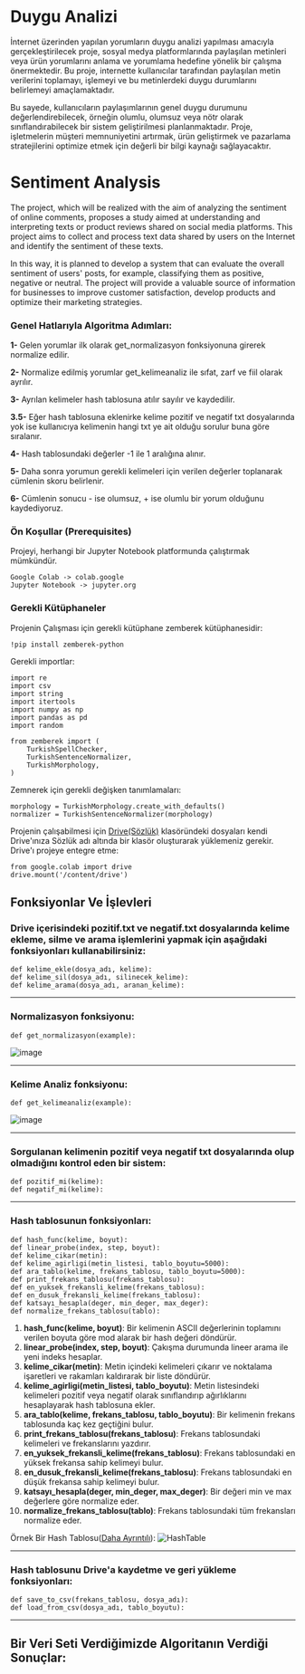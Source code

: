 # Duygu Analizi

İnternet üzerinden yapılan yorumların duygu analizi yapılması amacıyla gerçekleştirilecek proje, sosyal medya platformlarında paylaşılan metinleri veya ürün yorumlarını anlama ve yorumlama hedefine yönelik bir çalışma önermektedir. Bu proje, internette kullanıcılar tarafından paylaşılan metin verilerini toplamayı, işlemeyi ve bu metinlerdeki duygu durumlarını belirlemeyi amaçlamaktadır.

Bu sayede, kullanıcıların paylaşımlarının genel duygu durumunu değerlendirebilecek, örneğin olumlu, olumsuz veya nötr olarak sınıflandırabilecek bir sistem geliştirilmesi planlanmaktadır. Proje, işletmelerin müşteri memnuniyetini artırmak, ürün geliştirmek ve pazarlama stratejilerini optimize etmek için değerli bir bilgi kaynağı sağlayacaktır.

# Sentiment Analysis

The project, which will be realized with the aim of analyzing the sentiment of online comments, proposes a study aimed at understanding and interpreting texts or product reviews shared on social media platforms. This project aims to collect and process text data shared by users on the Internet and identify the sentiment of these texts.

In this way, it is planned to develop a system that can evaluate the overall sentiment of users' posts, for example, classifying them as positive, negative or neutral. The project will provide a valuable source of information for businesses to improve customer satisfaction, develop products and optimize their marketing strategies.

### Genel Hatlarıyla Algoritma Adımları:
**1-** Gelen yorumlar ilk olarak get_normalizasyon fonksiyonuna girerek normalize edilir.

**2-** Normalize edilmiş yorumlar get_kelimeanaliz ile sıfat, zarf ve fiil olarak ayrılır.

**3-** Ayrılan kelimeler hash tablosuna atılır sayılır ve kaydedilir.

**3.5-** Eğer hash tablosuna eklenirke kelime pozitif ve negatif txt dosyalarında yok ise kullanıcıya kelimenin hangi txt ye ait olduğu sorulur buna göre sıralanır.

**4-** Hash tablosundaki değerler -1 ile 1 aralığına alınır.

**5-** Daha sonra yorumun gerekli kelimeleri için verilen değerler toplanarak cümlenin skoru belirlenir.

**6-** Cümlenin sonucu - ise olumsuz, + ise olumlu bir yorum olduğunu kaydediyoruz.

### Ön Koşullar (Prerequisites)

Projeyi, herhangi bir Jupyter Notebook platformunda çalıştırmak mümkündür.

```
Google Colab -> colab.google
Jupyter Notebook -> jupyter.org
```

### Gerekli Kütüphaneler

Projenin Çalışması için gerekli kütüphane zemberek kütüphanesidir:

```
!pip install zemberek-python
```

Gerekli importlar:

```
import re
import csv
import string
import itertools
import numpy as np
import pandas as pd
import random

from zemberek import (
    TurkishSpellChecker,
    TurkishSentenceNormalizer,
    TurkishMorphology,
)
```

Zemnerek için gerekli değişken tanımlamaları:

```
morphology = TurkishMorphology.create_with_defaults()
normalizer = TurkishSentenceNormalizer(morphology)
```

Projenin çalışabilmesi için [Drive(Sözlük)](https://github.com/enescidem/Sentiment-Analysis/tree/main/Drive(S%C3%B6zl%C3%BCk)) klasöründeki dosyaları kendi Drive'ınıza Sözlük adı altında bir klasör oluşturarak yüklemeniz gerekir.
Drive'ı projeye entegre etme:
```
from google.colab import drive
drive.mount('/content/drive')
```

## Fonksiyonlar Ve İşlevleri

### Drive içerisindeki pozitif.txt ve negatif.txt dosyalarında kelime ekleme, silme ve arama işlemlerini yapmak için aşağıdaki fonksiyonları kullanabilirsiniz:
```
def kelime_ekle(dosya_adı, kelime):
def kelime_sil(dosya_adı, silinecek_kelime):
def kelime_arama(dosya_adı, aranan_kelime):
```
---

### Normalizasyon fonksiyonu:
```
def get_normalizasyon(example):
```
![image](https://github.com/enescidem/Sentiment-Analysis/assets/92892867/c0aaac0f-63ab-4ca3-a40b-130913981712)

---
### Kelime Analiz fonksiyonu:
```
def get_kelimeanaliz(example):
```
![image](https://github.com/enescidem/Sentiment-Analysis/assets/92892867/4c3b2cac-57f0-4014-b9ca-f06265643dcd)

---
### Sorgulanan kelimenin pozitif veya negatif txt dosyalarında olup olmadığını kontrol eden bir sistem:
```
def pozitif_mi(kelime):
def negatif_mi(kelime):
```
---
### Hash tablosunun fonksiyonları:
```
def hash_func(kelime, boyut):
def linear_probe(index, step, boyut):
def kelime_cikar(metin):
def kelime_agirligi(metin_listesi, tablo_boyutu=5000):
def ara_tablo(kelime, frekans_tablosu, tablo_boyutu=5000):
def print_frekans_tablosu(frekans_tablosu):
def en_yuksek_frekansli_kelime(frekans_tablosu):
def en_dusuk_frekansli_kelime(frekans_tablosu):
def katsayı_hesapla(deger, min_deger, max_deger):
def normalize_frekans_tablosu(tablo):
```
1. **hash_func(kelime, boyut)**: Bir kelimenin ASCII değerlerinin toplamını verilen boyuta göre mod alarak bir hash değeri döndürür.
2. **linear_probe(index, step, boyut)**: Çakışma durumunda lineer arama ile yeni indeks hesaplar.
3. **kelime_cikar(metin)**: Metin içindeki kelimeleri çıkarır ve noktalama işaretleri ve rakamları kaldırarak bir liste döndürür.
4. **kelime_agirligi(metin_listesi, tablo_boyutu)**: Metin listesindeki kelimeleri pozitif veya negatif olarak sınıflandırıp ağırlıklarını hesaplayarak hash tablosuna ekler.
5. **ara_tablo(kelime, frekans_tablosu, tablo_boyutu)**: Bir kelimenin frekans tablosunda kaç kez geçtiğini bulur.
6. **print_frekans_tablosu(frekans_tablosu)**: Frekans tablosundaki kelimeleri ve frekanslarını yazdırır.
7. **en_yuksek_frekansli_kelime(frekans_tablosu)**: Frekans tablosundaki en yüksek frekansa sahip kelimeyi bulur.
8. **en_dusuk_frekansli_kelime(frekans_tablosu)**: Frekans tablosundaki en düşük frekansa sahip kelimeyi bulur.
9. **katsayı_hesapla(deger, min_deger, max_deger)**: Bir değeri min ve max değerlere göre normalize eder.
10. **normalize_frekans_tablosu(tablo)**: Frekans tablosundaki tüm frekansları normalize eder.

Örnek Bir Hash Tablosu([Daha Ayrıntılı](https://github.com/enescidem/Sentiment-Analysis/blob/main/Drive(S%C3%B6zl%C3%BCk)/hash_table.csv)):
![HashTable](https://github.com/enescidem/Sentiment-Analysis/assets/92892867/9b62d762-949a-4191-b035-b030510c50ab)

---
### Hash tablosunu Drive'a kaydetme ve geri yükleme fonksiyonları:
```
def save_to_csv(frekans_tablosu, dosya_adı):
def load_from_csv(dosya_adı, tablo_boyutu):
```
---


## Bir Veri Seti Verdiğimizde Algoritanın Verdiği Sonuçlar:
